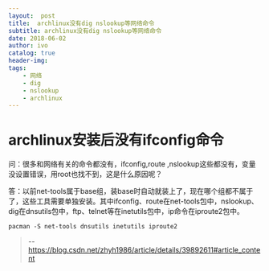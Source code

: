 ```yaml
---
layout:  post
title:  archlinux没有dig nslookup等网络命令
subtitle: archlinux没有dig nslookup等网络命令 
date: 2018-06-02
author: ivo
catalog: true
header-img:
tags:
    - 网络
    - dig
    - nslookup
    - archlinux
---
```

 # archlinux安装后没有ifconfig命令

 问：很多和网络有关的命令都没有，ifconfig,route ,nslookup这些都没有，变量没设置错误，用root也找不到，这是什么原因呢？

 答：以前net-tools属于base组，装base时自动就装上了，现在哪个组都不属于了，这些工具需要单独安装。其中ifconfig、route在net-tools包中，nslookup、dig在dnsutils包中，ftp、telnet等在inetutils包中，ip命令在iproute2包中。
```
pacman -S net-tools dnsutils inetutils iproute2
```
> -- https://blog.csdn.net/zhyh1986/article/details/39892611#article_content
